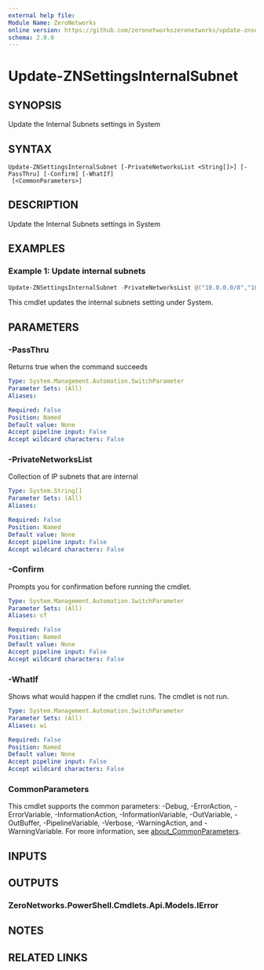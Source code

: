 ```yaml
---
external help file:
Module Name: ZeroNetworks
online version: https://github.com/zeronetworkszeronetworks/update-znsettingsinternalsubnet
schema: 2.0.0
---
```


# Update-ZNSettingsInternalSubnet

## SYNOPSIS
Update the Internal Subnets settings in System

## SYNTAX

```
Update-ZNSettingsInternalSubnet [-PrivateNetworksList <String[]>] [-PassThru] [-Confirm] [-WhatIf]
 [<CommonParameters>]
```

## DESCRIPTION
Update the Internal Subnets settings in System

## EXAMPLES

### Example 1: Update internal subnets
```powershell
Update-ZNSettingsInternalSubnet -PrivateNetworksList @("10.0.0.0/8","100.64.0.0/10","169.254.0.0/16","172.16.0.0/12","192.0.0.0/24","192.168.0.0/16","198.18.0.0/15","1.1.1.0/24")
```

This cmdlet updates the internal subnets setting under System.

## PARAMETERS

### -PassThru
Returns true when the command succeeds

```yaml
Type: System.Management.Automation.SwitchParameter
Parameter Sets: (All)
Aliases:

Required: False
Position: Named
Default value: None
Accept pipeline input: False
Accept wildcard characters: False
```

### -PrivateNetworksList
Collection of IP subnets that are internal

```yaml
Type: System.String[]
Parameter Sets: (All)
Aliases:

Required: False
Position: Named
Default value: None
Accept pipeline input: False
Accept wildcard characters: False
```

### -Confirm
Prompts you for confirmation before running the cmdlet.

```yaml
Type: System.Management.Automation.SwitchParameter
Parameter Sets: (All)
Aliases: cf

Required: False
Position: Named
Default value: None
Accept pipeline input: False
Accept wildcard characters: False
```

### -WhatIf
Shows what would happen if the cmdlet runs.
The cmdlet is not run.

```yaml
Type: System.Management.Automation.SwitchParameter
Parameter Sets: (All)
Aliases: wi

Required: False
Position: Named
Default value: None
Accept pipeline input: False
Accept wildcard characters: False
```

### CommonParameters
This cmdlet supports the common parameters: -Debug, -ErrorAction, -ErrorVariable, -InformationAction, -InformationVariable, -OutVariable, -OutBuffer, -PipelineVariable, -Verbose, -WarningAction, and -WarningVariable. For more information, see [about_CommonParameters](http://go.microsoft.com/fwlink/?LinkID=113216).

## INPUTS

## OUTPUTS

### ZeroNetworks.PowerShell.Cmdlets.Api.Models.IError

## NOTES

## RELATED LINKS

